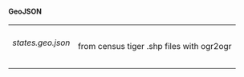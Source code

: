 <h4> GeoJSON </h4>

<table>
  <tr>
    <td> <h6> states.geo.json</h6></td>
    <td> from census tiger .shp files with ogr2ogr </td>
  </tr>
</table>
